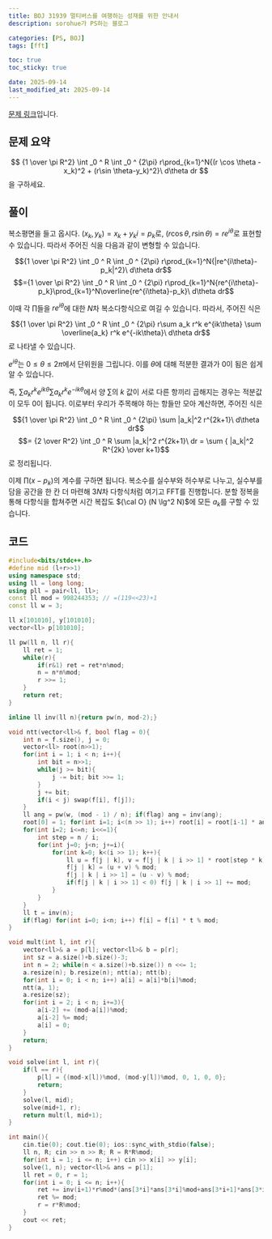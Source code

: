 ```yaml
---
title: BOJ 31939 멀티버스를 여행하는 성재를 위한 안내서
description: sorohue가 PS하는 블로그

categories: [PS, BOJ]
tags: [fft]

toc: true
toc_sticky: true

date: 2025-09-14
last_modified_at: 2025-09-14
---
```


[문제 링크](https://boj.kr/31939)입니다.

## 문제 요약

$$ {1 \over \pi R^2} \int _0 ^ R \int _0 ^ {2\pi} r\prod_{k=1}^N{(r \cos \theta -x_k)^2 + (r\sin \theta-y_k)^2}\ d\theta dr $$ 
을 구하세요.

## 풀이

복소평면을 들고 옵시다. $(x_k, y_k) = x_k + y_ki = p_k$로, $(r\cos\theta,r\sin\theta) = re^{i\theta}$로 표현할 수 있습니다. 따라서 주어진 식을 다음과 같이 변형할 수 있습니다.

$${1 \over \pi R^2} \int _0 ^ R \int _0 ^ {2\pi} r\prod_{k=1}^N{|re^{i\theta}-p_k|^2}\ d\theta dr$$
$$={1 \over \pi R^2} \int _0 ^ R \int _0 ^ {2\pi} r\prod_{k=1}^N{re^{i\theta}-p_k}\prod_{k=1}^N\overline{re^{i\theta}-p_k}\ d\theta dr$$

이때 각 $\prod$들을 $re^{i\theta}$에 대한 $N$차 복소다항식으로 여길 수 있습니다. 따라서, 주어진 식은

$${1 \over \pi R^2} \int _0 ^ R \int _0 ^ {2\pi} r\sum a_k r^k e^{ik\theta} \sum \overline{a_k} r^k e^{-ik\theta}\ d\theta dr$$
로 나타낼 수 있습니다.

$e^{i\theta}$는 $0 \le \theta \le 2\pi$에서 단위원을 그립니다. 이를 $\theta$에 대해 적분한 결과가 0이 됨은 쉽게 알 수 있습니다.

즉, $\sum a_k r^k e^{ik\theta} \sum a_k r^k e^{-ik\theta}$에서 양 $\sum$의 $k$ 값이 서로 다른 항끼리 곱해지는 경우는 적분값이 모두 0이 됩니다. 이로부터 우리가 주목해야 하는 항들만 모아 계산하면, 주어진 식은

$${1 \over \pi R^2} \int _0 ^ R \int _0 ^ {2\pi} \sum |a_k|^2 r^{2k+1}\ d\theta dr$$
$$= {2 \over R^2} \int _0 ^ R \sum |a_k|^2 r^{2k+1}\ dr = \sum { |a_k|^2 R^{2k} \over k+1}$$
로 정리됩니다.

이제 $\prod (x-p_k)$의 계수를 구하면 됩니다. 복소수를 실수부와 허수부로 나누고, 실수부를 담을 공간을 한 칸 더 마련해 $3N$차 다항식처럼 여기고 FFT를 진행합니다. 분할 정복을 통해 다항식을 합쳐주면 시간 복잡도 ${\cal O} (N \lg^2 N)$에 모든 $a_k$를 구할 수 있습니다.

## 코드

```cpp
#include<bits/stdc++.h>
#define mid (l+r>>1)
using namespace std;
using ll = long long;
using pll = pair<ll, ll>;
const ll mod = 998244353; // =(119<<23)+1
const ll w = 3;

ll x[101010], y[101010];
vector<ll> p[101010];

ll pw(ll n, ll r){
    ll ret = 1;
    while(r){
        if(r&1) ret = ret*n%mod;
        n = n*n%mod;
        r >>= 1;
    }
    return ret;
}

inline ll inv(ll n){return pw(n, mod-2);}

void ntt(vector<ll>& f, bool flag = 0){
    int n = f.size(), j = 0;
    vector<ll> root(n>>1);
    for(int i = 1; i < n; i++){
        int bit = n>>1;
        while(j >= bit){
            j -= bit; bit >>= 1;
        }
        j += bit;
        if(i < j) swap(f[i], f[j]);
    }
    ll ang = pw(w, (mod - 1) / n); if(flag) ang = inv(ang);
    root[0] = 1; for(int i=1; i<(n >> 1); i++) root[i] = root[i-1] * ang % mod;
    for(int i=2; i<=n; i<<=1){
        int step = n / i;
        for(int j=0; j<n; j+=i){
            for(int k=0; k<(i >> 1); k++){
                ll u = f[j | k], v = f[j | k | i >> 1] * root[step * k] % mod;
                f[j | k] = (u + v) % mod;
                f[j | k | i >> 1] = (u - v) % mod;
                if(f[j | k | i >> 1] < 0) f[j | k | i >> 1] += mod;
            }
        }
    }
    ll t = inv(n);
    if(flag) for(int i=0; i<n; i++) f[i] = f[i] * t % mod;
}

void mult(int l, int r){
    vector<ll>& a = p[l]; vector<ll>& b = p[r];
    int sz = a.size()+b.size()-3;
    int n = 2; while(n < a.size()+b.size()) n <<= 1;
    a.resize(n); b.resize(n); ntt(a); ntt(b);
    for(int i = 0; i < n; i++) a[i] = a[i]*b[i]%mod;
    ntt(a, 1);
    a.resize(sz);
    for(int i = 2; i < n; i+=3){
        a[i-2] += (mod-a[i])%mod;
        a[i-2] %= mod;
        a[i] = 0;
    }
    return;
}

void solve(int l, int r){
    if(l == r){
        p[l] = {(mod-x[l])%mod, (mod-y[l])%mod, 0, 1, 0, 0};
        return;
    }
    solve(l, mid);
    solve(mid+1, r);
    return mult(l, mid+1);
}

int main(){
    cin.tie(0); cout.tie(0); ios::sync_with_stdio(false);
    ll n, R; cin >> n >> R; R = R*R%mod;
    for(int i = 1; i <= n; i++) cin >> x[i] >> y[i];
    solve(1, n); vector<ll>& ans = p[1];
    ll ret = 0, r = 1;
    for(int i = 0; i <= n; i++){
        ret += inv(i+1)*r%mod*(ans[3*i]*ans[3*i]%mod+ans[3*i+1]*ans[3*i+1]%mod)%mod;
        ret %= mod;
        r = r*R%mod;
    }
    cout << ret;
}
```
